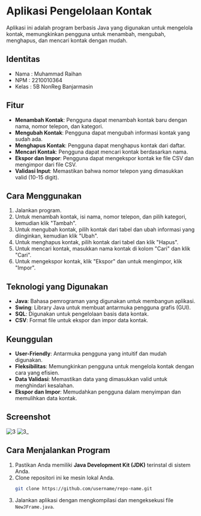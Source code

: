 # Aplikasi Pengelolaan Kontak

Aplikasi ini adalah program berbasis Java yang digunakan untuk mengelola kontak, memungkinkan pengguna untuk menambah, mengubah, menghapus, dan mencari kontak dengan mudah.

## Identitas
- Nama  : Muhammad Raihan
- NPM   : 2210010364
- Kelas : 5B NonReg Banjarmasin

## Fitur
- **Menambah Kontak**: Pengguna dapat menambah kontak baru dengan nama, nomor telepon, dan kategori.
- **Mengubah Kontak**: Pengguna dapat mengubah informasi kontak yang sudah ada.
- **Menghapus Kontak**: Pengguna dapat menghapus kontak dari daftar.
- **Mencari Kontak**: Pengguna dapat mencari kontak berdasarkan nama.
- **Ekspor dan Impor**: Pengguna dapat mengekspor kontak ke file CSV dan mengimpor dari file CSV.
- **Validasi Input**: Memastikan bahwa nomor telepon yang dimasukkan valid (10-15 digit).

## Cara Menggunakan
1. Jalankan program.
2. Untuk menambah kontak, isi nama, nomor telepon, dan pilih kategori, kemudian klik "Tambah".
3. Untuk mengubah kontak, pilih kontak dari tabel dan ubah informasi yang diinginkan, kemudian klik "Ubah".
4. Untuk menghapus kontak, pilih kontak dari tabel dan klik "Hapus".
5. Untuk mencari kontak, masukkan nama kontak di kolom "Cari" dan klik "Cari".
6. Untuk mengekspor kontak, klik "Ekspor" dan untuk mengimpor, klik "Impor".

## Teknologi yang Digunakan
- **Java**: Bahasa pemrograman yang digunakan untuk membangun aplikasi.
- **Swing**: Library Java untuk membuat antarmuka pengguna grafis (GUI).
- **SQL**: Digunakan untuk pengelolaan basis data kontak.
- **CSV**: Format file untuk ekspor dan impor data kontak.

## Keunggulan
- **User-Friendly**: Antarmuka pengguna yang intuitif dan mudah digunakan.
- **Fleksibilitas**: Memungkinkan pengguna untuk mengelola kontak dengan cara yang efisien.
- **Data Validasi**: Memastikan data yang dimasukkan valid untuk menghindari kesalahan.
- **Ekspor dan Impor**: Memudahkan pengguna dalam menyimpan dan memulihkan data kontak.

## Screenshot
![3](https://github.com/user-attachments/assets/ac286ee1-a0d2-4413-9b59-a47eaadaee6a)
![3_](https://github.com/user-attachments/assets/583a1b56-7757-4cdf-929e-ce9f7d90c45a)


## Cara Menjalankan Program
1. Pastikan Anda memiliki **Java Development Kit (JDK)** terinstal di sistem Anda.
2. Clone repositori ini ke mesin lokal Anda.
   ```bash
   git clone https://github.com/username/repo-name.git
3. Jalankan aplikasi dengan mengkompilasi dan mengeksekusi file `NewJFrame.java`.
